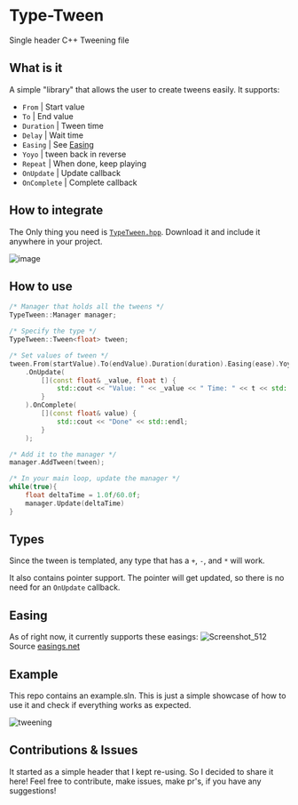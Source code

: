 # Type-Tween

Single header C++ Tweening file

## What is it

A simple "library" that allows the user to create tweens easily. It supports:
- ``From`` | Start value
- ``To`` | End value
- ``Duration`` | Tween time
- ``Delay`` | Wait time
- ``Easing`` | See [Easing](#easing)
- ``Yoyo`` | tween back in reverse
- ``Repeat`` | When done, keep playing
- ``OnUpdate`` | Update callback
- ``OnComplete`` | Complete callback

## How to integrate

The Only thing you need is [``TypeTween.hpp``](https://github.com/Sven-vh/type-tween/blob/main/TypeTween.hpp). Download it and include it anywhere in your project.

![image](https://github.com/user-attachments/assets/aed9877f-c3c2-4b61-924d-cc0d6982dd4d)

## How to use

```cpp
/* Manager that holds all the tweens */
TypeTween::Manager manager;

/* Specify the type */
TypeTween::Tween<float> tween;

/* Set values of tween */
tween.From(startValue).To(endValue).Duration(duration).Easing(ease).Yoyo(yoyo).Repeat(repeat)
	.OnUpdate(
		[](const float& _value, float t) {
			std::cout << "Value: " << _value << " Time: " << t << std::endl;
		}
	).OnComplete(
		[](const float& value) {
			std::cout << "Done" << std::endl;
		}
	);

/* Add it to the manager */
manager.AddTween(tween);

/* In your main loop, update the manager */
while(true){
	float deltaTime = 1.0f/60.0f;
	manager.Update(deltaTime)
}
```

## Types

Since the tween is templated, any type that has a ``+``, ``-``, and ``*`` will work.

It also contains pointer support. The pointer will get updated, so there is no need for an ``OnUpdate`` callback.

## Easing

As of right now, it currently supports these easings:
![Screenshot_512](https://github.com/user-attachments/assets/598f65ab-aeca-4f9c-9ee4-9954a75eb951)
Source [easings.net](https://easings.net/)

## Example

This repo contains an example.sln. This is just a simple showcase of how to use it and check if everything works as expected.

![tweening](https://github.com/user-attachments/assets/f99f15cf-258d-4095-a11e-9b0472e08be1)

## Contributions & Issues

It started as a simple header that I kept re-using. So I decided to share it here!
Feel free to contribute, make issues, make pr's, if you have any suggestions!
